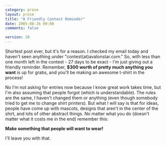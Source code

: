 ```yaml
---
category: prose
layout: prose
title: "A Friendly Contest Reminder"
date: 2005-08-26 09:00
comments: false

version: 20
---
```


Shortest post ever, but it's for a reason. I checked my email today and haven't seen anything under "contest(at)avalonstar.com." So, with less than one month left in the contest - 27 days to be exact - I'm just giving out a friendly reminder. Remember, **$300 worth of pretty much anything you want** is up for grabs, and you'll be making an awesome t-shirt in the process!

No I'm not asking for entries now because I know great work takes time, but I'm also assuming that people forgot (which is understandable). The rules are the same, I haven't changed them or anything (even though somebody tried to get me to change shirt printers). But what I will say is that for ideas, people have come up with mascots, designs that aren't in the center of the shirt, and lots of other abstract things. No matter what you do (doesn't matter what it costs me in the end) remember this:

**Make something that people will want to wear!**

I'll leave you with that.
